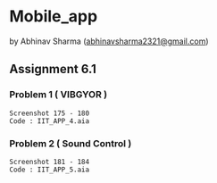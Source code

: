 # Mobile_app 
by Abhinav Sharma (abhinavsharma2321@gmail.com)
## Assignment 6.1 
  ### Problem 1 ( VIBGYOR )
    Screenshot 175 - 180
    Code : IIT_APP_4.aia
    
  ### Problem 2 ( Sound Control )
    Screenshot 181 - 184
    Code : IIT_APP_5.aia
